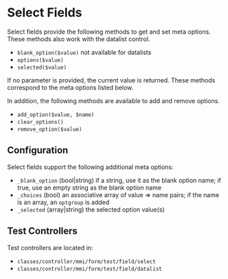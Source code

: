 # Select Fields

Select fields provide the following methods to get and set meta options. These methods
also work with the datalist control.

* `blank_option($value)` not available for datalists
* `options($value)`
* `selected($value)`

If no parameter is provided, the current value is returned.
These methods correspond to the meta options listed below.

In addition, the following methods are available to add and remove options.

* `add_option($value, $name)`
* `clear_options()`
* `remove_option($value)`

## Configuration

Select fields support the following additional meta options:

* `_blank_option` (bool|string) if a string, use it as the blank option name; if true, use an empty
string as the blank option name
* `_choices` (bool) an associative array of value => name pairs; if the name is an array, an
`optgroup` is added
* `_selected` (array|string) the selected option value(s)

## Test Controllers

Test controllers are located in:

* `classes/controller/mmi/form/test/field/select`
* `classes/controller/mmi/form/test/field/datalist`
